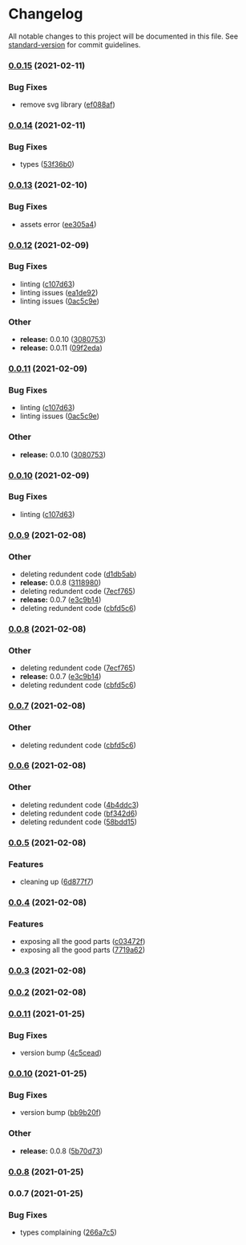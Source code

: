# Changelog

All notable changes to this project will be documented in this file. See [standard-version](https://github.com/conventional-changelog/standard-version) for commit guidelines.

### [0.0.15](https://github.com/excelWithBusiness/webmobile-cms-landing-pages/compare/v0.0.14...v0.0.15) (2021-02-11)


### Bug Fixes

* remove svg library ([ef088af](https://github.com/excelWithBusiness/webmobile-cms-landing-pages/commit/ef088af23dd506123e52bed4c9c23d64fce685b4))

### [0.0.14](https://github.com/excelWithBusiness/webmobile-cms-landing-pages/compare/v0.0.13...v0.0.14) (2021-02-11)


### Bug Fixes

* types ([53f36b0](https://github.com/excelWithBusiness/webmobile-cms-landing-pages/commit/53f36b02bc3688d6611202cb78692f410e84c46d))

### [0.0.13](https://github.com/excelWithBusiness/webmobile-cms-landing-pages/compare/v0.0.12...v0.0.13) (2021-02-10)


### Bug Fixes

* assets error ([ee305a4](https://github.com/excelWithBusiness/webmobile-cms-landing-pages/commit/ee305a4503721605bbfbfcf29081353ecf39b8a1))

### [0.0.12](https://github.com/excelWithBusiness/webmobile-cms-landing-pages/compare/v0.0.9...v0.0.12) (2021-02-09)


### Bug Fixes

* linting ([c107d63](https://github.com/excelWithBusiness/webmobile-cms-landing-pages/commit/c107d63d4389b4ba317408d85b80985afe87f763))
* linting issues ([ea1de92](https://github.com/excelWithBusiness/webmobile-cms-landing-pages/commit/ea1de921b0fd20eab345287c69d5519683540eed))
* linting issues ([0ac5c9e](https://github.com/excelWithBusiness/webmobile-cms-landing-pages/commit/0ac5c9e7427540fbd888db7eca818a0f368907ea))


### Other

* **release:** 0.0.10 ([3080753](https://github.com/excelWithBusiness/webmobile-cms-landing-pages/commit/3080753f6850c4ad39c1fd2cfa4738623f7421a8))
* **release:** 0.0.11 ([09f2eda](https://github.com/excelWithBusiness/webmobile-cms-landing-pages/commit/09f2edaa60f70449cc090e1142dcbd58761ab680))

### [0.0.11](https://github.com/excelWithBusiness/webmobile-cms-landing-pages/compare/v0.0.9...v0.0.11) (2021-02-09)


### Bug Fixes

* linting ([c107d63](https://github.com/excelWithBusiness/webmobile-cms-landing-pages/commit/c107d63d4389b4ba317408d85b80985afe87f763))
* linting issues ([0ac5c9e](https://github.com/excelWithBusiness/webmobile-cms-landing-pages/commit/0ac5c9e7427540fbd888db7eca818a0f368907ea))


### Other

* **release:** 0.0.10 ([3080753](https://github.com/excelWithBusiness/webmobile-cms-landing-pages/commit/3080753f6850c4ad39c1fd2cfa4738623f7421a8))

### [0.0.10](https://github.com/excelWithBusiness/webmobile-cms-landing-pages/compare/v0.0.9...v0.0.10) (2021-02-09)


### Bug Fixes

* linting ([c107d63](https://github.com/excelWithBusiness/webmobile-cms-landing-pages/commit/c107d63d4389b4ba317408d85b80985afe87f763))

### [0.0.9](https://github.com/excelWithBusiness/webmobile-cms-landing-pages/compare/v0.0.6...v0.0.9) (2021-02-08)


### Other

* deleting redundent code ([d1db5ab](https://github.com/excelWithBusiness/webmobile-cms-landing-pages/commit/d1db5abda387221e4cce96d3c05f09ae8b32cd97))
* **release:** 0.0.8 ([3118980](https://github.com/excelWithBusiness/webmobile-cms-landing-pages/commit/31189803d200b0b88e245f46dd548fc97bbb7d1d))
* deleting redundent code ([7ecf765](https://github.com/excelWithBusiness/webmobile-cms-landing-pages/commit/7ecf765536e589c105237265b62ac530d5e3092e))
* **release:** 0.0.7 ([e3c9b14](https://github.com/excelWithBusiness/webmobile-cms-landing-pages/commit/e3c9b14f28751c4f091586be84b660f3d531e3ba))
* deleting redundent code ([cbfd5c6](https://github.com/excelWithBusiness/webmobile-cms-landing-pages/commit/cbfd5c630079c9b4b38a84825371a46f915d3f84))

### [0.0.8](https://github.com/excelWithBusiness/webmobile-cms-landing-pages/compare/v0.0.6...v0.0.8) (2021-02-08)


### Other

* deleting redundent code ([7ecf765](https://github.com/excelWithBusiness/webmobile-cms-landing-pages/commit/7ecf765536e589c105237265b62ac530d5e3092e))
* **release:** 0.0.7 ([e3c9b14](https://github.com/excelWithBusiness/webmobile-cms-landing-pages/commit/e3c9b14f28751c4f091586be84b660f3d531e3ba))
* deleting redundent code ([cbfd5c6](https://github.com/excelWithBusiness/webmobile-cms-landing-pages/commit/cbfd5c630079c9b4b38a84825371a46f915d3f84))

### [0.0.7](https://github.com/excelWithBusiness/webmobile-cms-landing-pages/compare/v0.0.6...v0.0.7) (2021-02-08)


### Other

* deleting redundent code ([cbfd5c6](https://github.com/excelWithBusiness/webmobile-cms-landing-pages/commit/cbfd5c630079c9b4b38a84825371a46f915d3f84))

### [0.0.6](https://github.com/excelWithBusiness/webmobile-cms-landing-pages/compare/v0.0.5...v0.0.6) (2021-02-08)


### Other

* deleting redundent code ([4b4ddc3](https://github.com/excelWithBusiness/webmobile-cms-landing-pages/commit/4b4ddc366932f868c5e5d6fa2d353ddfb101fd9d))
* deleting redundent code ([bf342d6](https://github.com/excelWithBusiness/webmobile-cms-landing-pages/commit/bf342d69ca79f75e747421fb0b12684331fd8b6f))
* deleting redundent code ([58bdd15](https://github.com/excelWithBusiness/webmobile-cms-landing-pages/commit/58bdd1543c39bc529522572ec23827317fc44be4))

### [0.0.5](https://github.com/excelWithBusiness/webmobile-cms-landing-pages/compare/v0.0.4...v0.0.5) (2021-02-08)


### Features

* cleaning up ([6d877f7](https://github.com/excelWithBusiness/webmobile-cms-landing-pages/commit/6d877f7c6f5bc4e6ebe4ee46c9753504ed15ea8f))

### [0.0.4](https://github.com/excelWithBusiness/webmobile-cms-landing-pages/compare/v0.0.3...v0.0.4) (2021-02-08)


### Features

* exposing all the good parts ([c03472f](https://github.com/excelWithBusiness/webmobile-cms-landing-pages/commit/c03472fd74200737bc3b06e87ebabe02504a87ea))
* exposing all the good parts ([7719a62](https://github.com/excelWithBusiness/webmobile-cms-landing-pages/commit/7719a62b568ded79d62b8ffaa675b6b0af5a019c))

### [0.0.3](https://github.com/excelWithBusiness/webmobile-cms-landing-pages/compare/v0.0.11...v0.0.3) (2021-02-08)

### [0.0.2](https://github.com/excelWithBusiness/webmobile-cms-components/compare/v0.0.11...v0.0.2) (2021-02-08)

### [0.0.11](https://github.com/excelWithBusiness/webmobile-cms-components/compare/v0.0.10...v0.0.11) (2021-01-25)


### Bug Fixes

* version bump ([4c5cead](https://github.com/excelWithBusiness/webmobile-cms-components/commit/4c5cead55ea6cd5848aed0b94587ac65ca344b72))

### [0.0.10](https://github.com/excelWithBusiness/webmobile-cms-components/compare/v0.0.7...v0.0.10) (2021-01-25)


### Bug Fixes

* version bump ([bb9b20f](https://github.com/excelWithBusiness/webmobile-cms-components/commit/bb9b20fa19ac2d2f4effc9a0513741b3b8eb6479))


### Other

* **release:** 0.0.8 ([5b70d73](https://github.com/excelWithBusiness/webmobile-cms-components/commit/5b70d7346d9fc9a97276f398d894f1a5bb5d61bd))

### [0.0.8](https://github.com/excelWithBusiness/webmobile-cms-content/compare/v0.0.7...v0.0.8) (2021-01-25)

### 0.0.7 (2021-01-25)


### Bug Fixes

* types complaining ([266a7c5](https://github.com/excelWithBusiness/webmobile-cms-content/commit/266a7c57be37f2555c6725977e506423a574397a))
